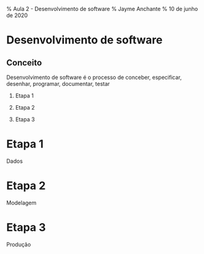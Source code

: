 % Aula 2 - Desenvolvimento de software
% Jayme Anchante
% 10 de junho de 2020

# Desenvolvimento de software

## Conceito

Desenvolvimento de software é o processo de conceber, especificar, desenhar, programar, documentar, testar
1. Etapa 1

2. Etapa 2

3. Etapa 3

# Etapa 1

Dados

# Etapa 2

Modelagem

# Etapa 3

Produção
